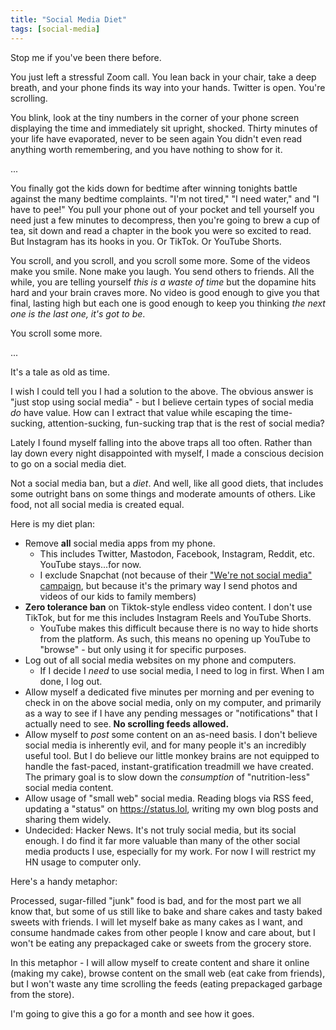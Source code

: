 ```yaml
---
title: "Social Media Diet"
tags: [social-media]
---
```


Stop me if you've been there before.

You just left a stressful Zoom call.
You lean back in your chair, take a deep breath, and your phone finds its way into your hands.
Twitter is open.
You're scrolling. 

You blink, look at the tiny numbers in the corner of your phone screen displaying the time and immediately sit upright, shocked.
Thirty minutes of your life have evaporated, never to be seen again
 You didn't even read anything worth remembering, and you have nothing to show for it.

...

You finally got the kids down for bedtime after winning tonights battle against the many bedtime complaints.
"I'm not tired," "I need water," and "I have to pee!"
You pull your phone out of your pocket and tell yourself you need just a few minutes to decompress, then you're going to brew a cup of tea, sit down and read a chapter in the book you were so excited to read.
But Instagram has its hooks in you.
Or TikTok.
Or YouTube Shorts.

You scroll, and you scroll, and you scroll some more.
Some of the videos make you smile.
None make you laugh.
You send others to friends.
All the while, you are telling yourself *this is a waste of time* but the dopamine hits hard and your brain craves more.
No video is good enough to give you that final, lasting high but each one is good enough to keep you thinking *the next one is the last one, it's got to be*.

You scroll some more.

...

It's a tale as old as time.

I wish I could tell you I had a solution to the above.
The obvious answer is "just stop using social media" - but I believe certain types of social media *do* have value.
How can I extract that value while escaping the time-sucking, attention-sucking, fun-sucking trap that is the rest of social media?

Lately I found myself falling into the above traps all too often.
Rather than lay down every night disappointed with myself, I made a conscious decision to go on a social media diet.

Not a social media ban, but a *diet*.
And well, like all good diets, that includes some outright bans on some things and moderate amounts of others.
Like food, not all social media is created equal.

Here is my diet plan:

- Remove **all** social media apps from my phone.
  - This includes Twitter, Mastodon, Facebook, Instagram, Reddit, etc. YouTube stays...for now.
  - I exclude Snapchat (not because of their ["We're not social media" campaign](https://newsroom.snap.com/less-social-media-more-**snapchat**), but because it's the primary way I send photos and videos of our kids to family members)
- **Zero tolerance ban** on Tiktok-style endless video content. I don't use TikTok, but for me this includes Instagram Reels and YouTube Shorts.
  - YouTube makes this difficult because there is no way to hide shorts from the platform. As such, this means no opening up YouTube to "browse" - but only using it for specific purposes.
- Log out of all social media websites on my phone and computers.
  - If I decide I *need* to use social media, I need to log in first. When I am done, I log out.
- Allow myself a dedicated five minutes per morning and per evening to check in on the above social media, only on my computer, and primarily as a way to see if I have any pending messages or "notifications" that I actually need to see. **No scrolling feeds allowed.**
- Allow myself to *post* some content on an as-need basis. I don't believe social media is inherently evil, and for many people it's an incredibly useful tool. But I do believe our little monkey brains are not equipped to handle the fast-paced, instant-gratification treadmill we have created. The primary goal is to slow down the *consumption* of "nutrition-less" social media content.
- Allow usage of "small web" social media. Reading blogs via RSS feed, updating a "status" on https://status.lol, writing my own blog posts and sharing them widely.
- Undecided: Hacker News. It's not truly social media, but its social enough. I do find it far more valuable than many of the other social media products I use, especially for my work. For now I will restrict my HN usage to computer only.

Here's a handy metaphor:

Processed, sugar-filled "junk" food is bad, and for the most part we all know that, but some of us still like to bake and share cakes and tasty baked sweets with friends.
I will let myself bake as many cakes as I want, and consume handmade cakes from other people I know and care about, but I won't be eating any prepackaged cake or sweets from the grocery store.

In this metaphor - I will allow myself to create content and share it online (making my cake), browse content on the small web (eat cake from friends), but I won't waste any time scrolling the feeds (eating prepackaged garbage from the store).

I'm going to give this a go for a month and see how it goes.
